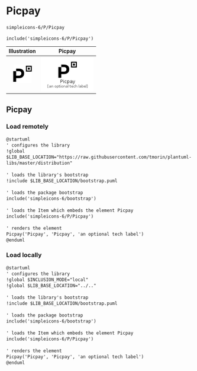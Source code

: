 # Picpay


```text
simpleicons-6/P/Picpay
```

```text
include('simpleicons-6/P/Picpay')
```



| Illustration | Picpay |
| :---: | :---: |
| ![illustration for Illustration](../../simpleicons-6/P/Picpay.png) | ![illustration for Picpay](../../simpleicons-6/P/Picpay.Local.png) |




## Picpay

### Load remotely
```plantuml
@startuml
' configures the library
!global $LIB_BASE_LOCATION="https://raw.githubusercontent.com/tmorin/plantuml-libs/master/distribution"

' loads the library's bootstrap
!include $LIB_BASE_LOCATION/bootstrap.puml

' loads the package bootstrap
include('simpleicons-6/bootstrap')

' loads the Item which embeds the element Picpay
include('simpleicons-6/P/Picpay')

' renders the element
Picpay('Picpay', 'Picpay', 'an optional tech label')
@enduml
```

### Load locally
```plantuml
@startuml
' configures the library
!global $INCLUSION_MODE="local"
!global $LIB_BASE_LOCATION="../.."

' loads the library's bootstrap
!include $LIB_BASE_LOCATION/bootstrap.puml

' loads the package bootstrap
include('simpleicons-6/bootstrap')

' loads the Item which embeds the element Picpay
include('simpleicons-6/P/Picpay')

' renders the element
Picpay('Picpay', 'Picpay', 'an optional tech label')
@enduml
```

